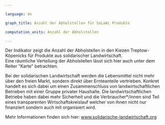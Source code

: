```yaml
---

language: de   

graph_title: Anzahl der Abholstellen für SoLaWi Produkte

computation_units: Anzahl der Abholstellen

---
```


Der Indikator zeigt die Anzahl der Abholstellen in den Kiezen Treptow-Köpenicks für Produkte aus solidarischer Landwirtschaft. <br>
Eine räumliche Verteilung der Abholstellen lässt sich hier auch unter dem Reiter "Karte" betrachten. <br>

Bei der solidarischen Landwirtschaft werden die Lebensmittel nicht mehr über den freien Markt, sondern direkt über Ernteanteile vertrieben. 
Konkret handelt es sich dabei um einen Zusammenschluss von landwirtschaftlichen Betrieben mit einer Gruppe privater Haushalte. 
Die landwirtschaftlichen Betriebe haben dabei mehr Sicherheit und die Verbraucher*/innen sind Teil eines transparenten  Wirtschaftskreislauf welcher von ihnen nicht nur finanziert sondern auch mit organisiert wird. 

Mehr Informationen finden sich hier: <a href="https://www.solidarische-landwirtschaft.org/startseite">www.solidarische-landwirtschaft.org</a>
